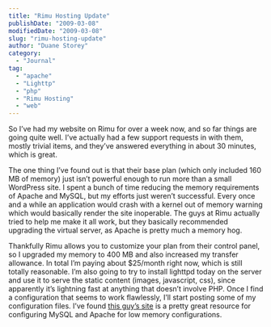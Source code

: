 ```yaml
---
title: "Rimu Hosting Update"
publishDate: "2009-03-08"
modifiedDate: "2009-03-08"
slug: "rimu-hosting-update"
author: "Duane Storey"
category:
  - "Journal"
tag:
  - "apache"
  - "Lighttp"
  - "php"
  - "Rimu Hosting"
  - "web"
---
```


So I’ve had my website on Rimu for over a week now, and so far things are going quite well. I’ve actually had a few support requests in with them, mostly trivial items, and they’ve answered everything in about 30 minutes, which is great.

The one thing I’ve found out is that their base plan (which only included 160 MB of memory) just isn’t powerful enough to run more than a small WordPress site. I spent a bunch of time reducing the memory requirements of Apache and MySQL, but my efforts just weren’t successful. Every once and a while an application would crash with a kernel out of memory warning which would basically render the site inoperable. The guys at Rimu actually tried to help me make it all work, but they basically recommended upgrading the virtual server, as Apache is pretty much a memory hog.

Thankfully Rimu allows you to customize your plan from their control panel, so I upgraded my memory to 400 MB and also increased my transfer allowance. In total I’m paying about $25/month right now, which is still totally reasonable. I’m also going to try to install lighttpd today on the server and use it to serve the static content (images, javascript, css), since apparently it’s lightning fast at anything that doesn’t involve PHP. Once I find a configuration that seems to work flawlessly, I’ll start posting some of my configuration files. I’ve found [this guy’s site](http://emergent.urbanpug.com/?p=61) is a pretty great resource for configuring MySQL and Apache for low memory configurations.